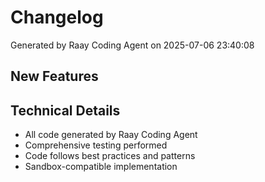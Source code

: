 # Changelog

Generated by Raay Coding Agent on 2025-07-06 23:40:08

## New Features

## Technical Details

- All code generated by Raay Coding Agent
- Comprehensive testing performed
- Code follows best practices and patterns
- Sandbox-compatible implementation

